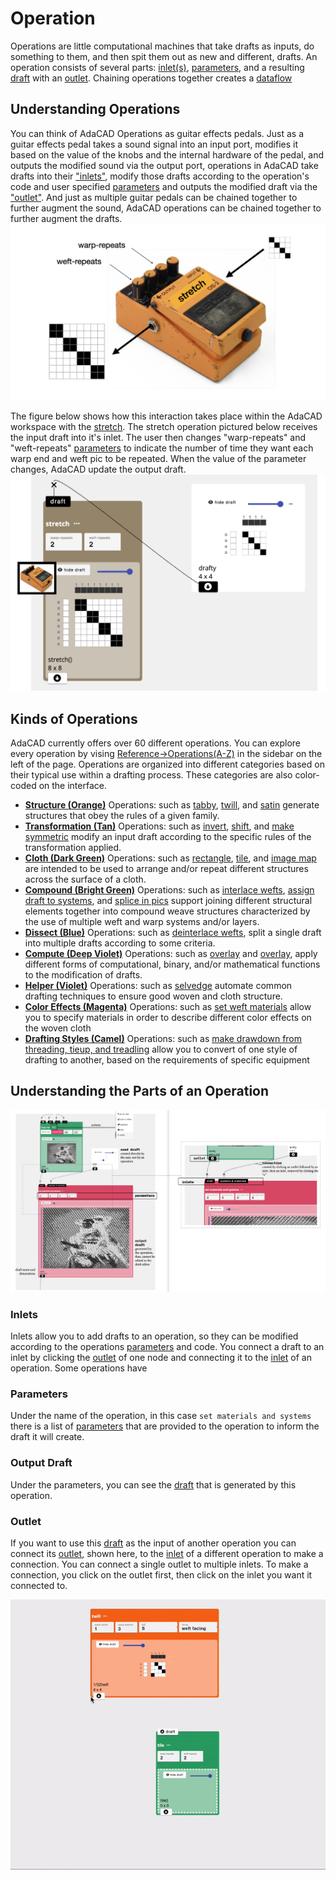 # Operation
Operations are little computational machines that take drafts as inputs, do something to them, and then spit them out as new and different, drafts. An operation consists of several parts:  [inlet(s)](inlet), [parameters](parameter), and a resulting [draft](draft) with an [outlet](outlet). Chaining operations together creates a [dataflow](./dataflow.md) 


## Understanding Operations
You can think of AdaCAD Operations as guitar effects pedals. Just as a guitar effects pedal takes a sound signal into an input port, modifies it based on the value of the knobs and the internal hardware of the pedal, and outputs the modified sound via the output port, operations in AdaCAD take drafts into their ["inlets"](../../reference/glossary/inlet.md), modify those drafts according to the operation's code and user specified [parameters](../../reference/glossary/parameter.md) and outputs the modified draft via the ["outlet"](../../reference/glossary/outlet.md). And just as multiple guitar pedals can be chained together to further augment the sound, AdaCAD operations can be chained together to further augment the drafts. 
![file](../../reference/glossary/img/concept.png)


The figure below shows how this interaction takes place within the AdaCAD workspace with the [stretch](../../reference/operations/stretch.md). The stretch operation pictured below receives the input draft into it's inlet. The user then changes  "warp-repeats" and "weft-repeats" [parameters](../../reference/glossary/parameter.md) to indicate the number of time they want each warp end and weft pic to be repeated. When the value of the parameter changes, AdaCAD update the output draft.  
![file](../../reference/glossary/img/concept_2.png)



## Kinds of Operations
AdaCAD currently offers over 60 different operations. You can explore every operation by vising [Reference->Operations(A-Z)](../../reference/operations/index.md) in the sidebar on the left of the page. Operations are organized into different categories based on their typical use within a drafting process. These categories are also color-coded on the interface. 

- [**Structure (Orange)**](../../reference/operations/index.md#structure) Operations: such as [tabby](../../reference/operations/tabbyder.md), [twill](../../reference/operations/twill.md), and [satin](../../reference/operations/satin.md) generate structures that obey the rules of a given family.
- [**Transformation (Tan)**](../../reference/operations/index.md#transformation) Operations: such as [invert](../../reference/operations/invert.md), [shift](../../reference/operations/shift.md), and [make symmetric](../../reference/operations/makesymmetric.md) modify an input draft according to the specific rules of the transformation applied. 
- [**Cloth (Dark Green)**](../../reference/operations/index.md#cloth) Operations: such as [rectangle](../../reference/operations/rectangle.md), [tile](../../reference/operations/tile.md), and [image map](../../reference/operations/imagemap.md) are intended to be used to arrange and/or repeat different structures across the surface of a cloth. 
- [**Compound (Bright Green)**](../../reference/operations/index.md#compound) Operations: such as [interlace wefts](../../reference/operations/interlace.md), [assign draft to systems](../../reference/operations/assign_systems.md), and [splice in pics](../../reference/operations/splice_in_wefts.md) support joining different structural elements together into compound weave structures characterized by the use of multiple weft and warp systems and/or layers.
- [**Dissect (Blue)**](../../reference/operations/index.md#dissect) Operations: such as [deinterlace wefts](../../reference/operations/deinterlace.md), split a single draft into multiple drafts according to some criteria. 
- [**Compute (Deep Violet)**](../../reference/operations/index.md#compute) Operations: such as [overlay](../../reference/operations/overlay.md) and [overlay](../../reference/operations/mask.md), apply different forms of computational, binary, and/or mathematical functions to the modification of drafts. 
- [**Helper (Violet)**](../../reference/operations/index.md#helper) Operations: such as [selvedge](../../reference/operations/selvedge.md) automate common drafting techniques to ensure good woven and cloth structure.
- [**Color Effects (Magenta)**](../../reference/operations/index.md#color-effects) Operations: such as [set weft materials](../../reference/operations/apply_weft_materials.md) allow you to specify materials in order to describe different color effects on the woven cloth
- [**Drafting Styles (Camel)**](../../reference/operations/index.md#drafting-styles) Operations: such as [make drawdown from threading, tieup, and treadling](../../reference/operations/floor_loom.md) allow you to convert of one style of drafting to another, based on the requirements of specific equipment




<!-- ![file](./img/operation_dataflow.png)

In the image above, we see several [`shaded satin`](../operations/shaded_satin.md) operations generating drafts which are connected to an [`image map`](../operations/imagemap.md) operation. the `shaded satin` operations generates shaded satin structures. The specific kind of shaded satin structure it generates is determined by the [parameters](parameter) associated with the `shaded satin`  operation.  You can connect the [outlet](outlet) of the `shaded satin` operation to the inlet of the `image map` operation to chain them together. This will allow you to take the satin generated from the `shaded satin` operation and rotate and apply it to all the pixels of a given color identified by the [`inlet`](./inlet.md). Chaining operations together makes the design flexible so that if you change the parameters of the satin, it will automatically update the image map as well. 

This style of making drafts foregrounds the similarities between the actions weavers perform to design different woven structures and patterns, and the way that programmers make computer programs by making small functions and sequencing together. Yet, in AdaCAD, you get cloth instead of code.  -->

## Understanding the Parts of an Operation


![file](./img/operation_anatomy.png)

### Inlets
Inlets allow you to add drafts to an operation, so they can be modified according to the operations [parameters](./parameter.md) and code. You connect a draft to an inlet by clicking the [outlet](./outlet.md) of one node and connecting it to the [inlet](./inlet.md) of an operation. Some operations have 

### Parameters
Under the name of the operation, in this case `set materials and systems` there is a list of [parameters](parameter) that are provided to the operation to inform the draft it will create. 

### Output Draft
Under the parameters, you can see the [draft](draft) that is generated by this operation. 

### Outlet
If you want to use this [draft](draft) as the input of another operation you can connect its [outlet](outlet), shown here, to the [inlet](inlet) of a different operation to make a connection. You can connect a single outlet to multiple inlets. To make a connection, you click on the outlet first, then click on the inlet you want it connected to. 

![file](./img/connection.gif)
